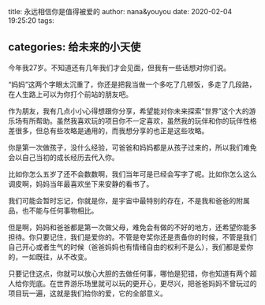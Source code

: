 title: 永远相信你是值得被爱的
author: nana&youyou
date: 2020-02-04 19:25:20
tags:

categories: 给未来的小天使
---
今年我27岁。不知道还有几年我们才会见面，但我有一些话想对你们说。<!--more-->

“妈妈”这两个字眼太沉重了，你还是把我当做一个多吃了几顿饭，多走了几段路，在人生路上可以为你打个前站的朋友吧。

作为朋友，我有几点小小心得想跟你分享，希望能对你未来探索“世界”这个大的游乐场有所帮助。虽然我喜欢玩的项目你不一定喜欢，虽然我的玩伴和你的玩伴性格差很多，但总有些攻略是通用的，而我想分享的也正是这些攻略。

你是第一次做孩子，没什么经验，可爸爸和妈妈都是从孩子过来的，所以我们难免会以自己当初的成长经历去代入你。

比如你怎么五岁了还不会数数啊，我们当年可是已经会写字了呢。比如你怎么这么调皮啊，妈妈当年最喜欢坐下来安静的看书了。

我们可能会暂时忘记，你就是你，是宇宙中最特别的存在，不是我和爸爸的附属品，也不能与任何事物相比。

但是啊，妈妈和爸爸都是第一次做父母，难免会有做的不好的地方，还希望你能多担待。你只要记住，我们是爱你的。不管是夸奖你还是责备你的时候，不管是我们自己开心或者生气的时候（爸爸妈妈也有情绪自由的权利不是么），我们都是爱你的，一如既往，从不改变。

只要记住这点，你就可以放心大胆的去做任何事，哪怕是犯错，你也知道有两个超人给你兜底。在世界游乐场里就可以玩的更开心，更尽兴，把爸爸妈妈不曾玩过的项目玩一遍，这就是我们给你的爱，它的全部意义。


